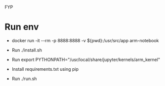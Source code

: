 FYP

# Run env
- docker run -it --rm -p 8888:8888 -v ${pwd}:/usr/src/app  arm-notebook

- Run ./install.sh
- Run export PYTHONPATH="/usr/local/share/jupyter/kernels/arm_kernel" 
- Install requirements.txt using pip
- Run ./run.sh

